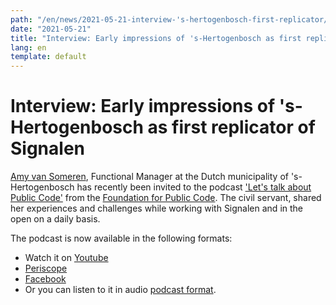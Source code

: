 ```yaml
---
path: "/en/news/2021-05-21-interview-'s-hertogenbosch-first-replicator/"
date: "2021-05-21"
title: "Interview: Early impressions of 's-Hertogenbosch as first replicator of Signalen"
lang: en
template: default
---
```


# Interview: Early impressions of 's-Hertogenbosch as first replicator of Signalen

[Amy van Someren](https://github.com/someren), Functional Manager at the Dutch municipality of 's-Hertogenbosch has recently been invited to the podcast ['Let's talk about Public Code'](https://podcast.publiccode.net/) from the [Foundation for Public Code](https://publiccode.net). The civil servant, shared her experiences and challenges while working with Signalen and in the open on a daily basis.

The podcast is now available in the following formats:
- Watch it on [Youtube](https://www.youtube.com/watch?v=zPF_3DpNA0A)
- [Periscope](https://www.pscp.tv/w/1RDGlPvwqYlGL)
- [Facebook](https://www.facebook.com/285004318294/videos/210340460598152)
- Or you can listen to it in audio [podcast format](https://podcast.publiccode.net/e/5-amy-van-someren-signalen/).
